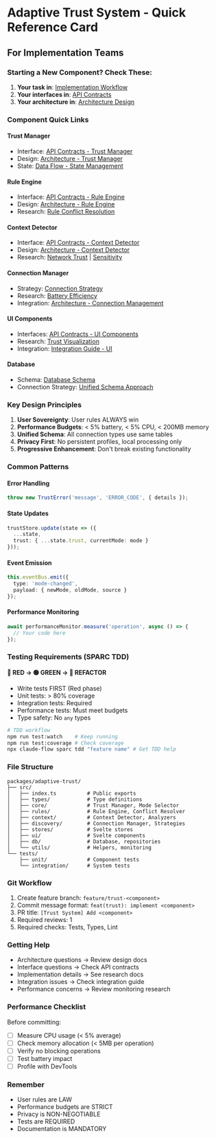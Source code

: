 # Adaptive Trust System - Quick Reference Card

## For Implementation Teams

### Starting a New Component? Check These:

1. **Your task in**: [Implementation Workflow](./ADAPTIVE_TRUST_IMPLEMENTATION_WORKFLOW.md)
2. **Your interfaces in**: [API Contracts](./ADAPTIVE_TRUST_API_CONTRACTS.md)
3. **Your architecture in**: [Architecture Design](./ADAPTIVE_TRUST_ARCHITECTURE_DESIGN.md)

### Component Quick Links

#### Trust Manager
- Interface: [API Contracts - Trust Manager](./ADAPTIVE_TRUST_API_CONTRACTS.md#1-trust-manager-api)
- Design: [Architecture - Trust Manager](./ADAPTIVE_TRUST_ARCHITECTURE_DESIGN.md#1-trust-manager)
- State: [Data Flow - State Management](./ADAPTIVE_TRUST_DATA_FLOW.md#state-management-architecture)

#### Rule Engine
- Interface: [API Contracts - Rule Engine](./ADAPTIVE_TRUST_API_CONTRACTS.md#2-rule-engine-api)
- Design: [Architecture - Rule Engine](./ADAPTIVE_TRUST_ARCHITECTURE_DESIGN.md#2-rule-engine)
- Research: [Rule Conflict Resolution](./research/RULE_CONFLICT_RESOLUTION.md)

#### Context Detector
- Interface: [API Contracts - Context Detector](./ADAPTIVE_TRUST_API_CONTRACTS.md#3-context-detector-api)
- Design: [Architecture - Context Detector](./ADAPTIVE_TRUST_ARCHITECTURE_DESIGN.md#3-context-detector)
- Research: [Network Trust](./research/NETWORK_TRUST_CLASSIFICATION.md) | [Sensitivity](./research/CONTENT_SENSITIVITY_DETECTION.md)

#### Connection Manager
- Strategy: [Connection Strategy](./ADAPTIVE_TRUST_CONNECTION_STRATEGY.md)
- Research: [Battery Efficiency](./research/BATTERY_EFFICIENT_P2P_DISCOVERY.md)
- Integration: [Architecture - Connection Management](./ADAPTIVE_TRUST_ARCHITECTURE_DESIGN.md#5-connection-management-integration)

#### UI Components
- Interfaces: [API Contracts - UI Components](./ADAPTIVE_TRUST_API_CONTRACTS.md#5-ui-component-apis)
- Research: [Trust Visualization](./research/TRUST_VISUALIZATION_UI_PATTERNS.md)
- Integration: [Integration Guide - UI](./ADAPTIVE_TRUST_INTEGRATION.md#6-ui-component-integration)

#### Database
- Schema: [Database Schema](./ADAPTIVE_TRUST_DATABASE_SCHEMA.md)
- Connection Strategy: [Unified Schema Approach](./ADAPTIVE_TRUST_CONNECTION_STRATEGY.md#database-design)

### Key Design Principles

1. **User Sovereignty**: User rules ALWAYS win
2. **Performance Budgets**: < 5% battery, < 5% CPU, < 200MB memory
3. **Unified Schema**: All connection types use same tables
4. **Privacy First**: No persistent profiles, local processing only
5. **Progressive Enhancement**: Don't break existing functionality

### Common Patterns

#### Error Handling
```typescript
throw new TrustError('message', 'ERROR_CODE', { details });
```

#### State Updates
```typescript
trustStore.update(state => ({
  ...state,
  trust: { ...state.trust, currentMode: mode }
}));
```

#### Event Emission
```typescript
this.eventBus.emit({
  type: 'mode-changed',
  payload: { newMode, oldMode, source }
});
```

#### Performance Monitoring
```typescript
await performanceMonitor.measure('operation', async () => {
  // Your code here
});
```

### Testing Requirements (SPARC TDD)

**🔴 RED → 🟢 GREEN → 🔵 REFACTOR**

- Write tests FIRST (Red phase)
- Unit tests: > 80% coverage
- Integration tests: Required
- Performance tests: Must meet budgets
- Type safety: No `any` types

```bash
# TDD workflow
npm run test:watch    # Keep running
npm run test:coverage # Check coverage
npx claude-flow sparc tdd "feature name" # Get TDD help
```

### File Structure

```
packages/adaptive-trust/
├── src/
│   ├── index.ts          # Public exports
│   ├── types/            # Type definitions
│   ├── core/             # Trust Manager, Mode Selector
│   ├── rules/            # Rule Engine, Conflict Resolver
│   ├── context/          # Context Detector, Analyzers
│   ├── discovery/        # Connection Manager, Strategies
│   ├── stores/           # Svelte stores
│   ├── ui/               # Svelte components
│   ├── db/               # Database, repositories
│   └── utils/            # Helpers, monitoring
└── tests/
    ├── unit/             # Component tests
    └── integration/      # System tests
```

### Git Workflow

1. Create feature branch: `feature/trust-<component>`
2. Commit message format: `feat(trust): implement <component>`
3. PR title: `[Trust System] Add <component>`
4. Required reviews: 1
5. Required checks: Tests, Types, Lint

### Getting Help

- Architecture questions → Review design docs
- Interface questions → Check API contracts
- Implementation details → See research docs
- Integration issues → Check integration guide
- Performance concerns → Review monitoring research

### Performance Checklist

Before committing:
- [ ] Measure CPU usage (< 5% average)
- [ ] Check memory allocation (< 5MB per operation)
- [ ] Verify no blocking operations
- [ ] Test battery impact
- [ ] Profile with DevTools

### Remember

- User rules are LAW
- Performance budgets are STRICT
- Privacy is NON-NEGOTIABLE
- Tests are REQUIRED
- Documentation is MANDATORY